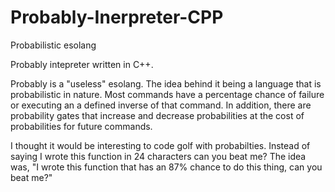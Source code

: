 # Probably-Inerpreter-CPP
Probabilistic esolang

Probably intepreter written in C++.

Probably is a "useless" esolang. The idea behind it being a language that is probabilistic in nature.
Most commands have a percentage chance of failure or executing an a defined inverse of that command.
In addition, there are probability gates that increase and decrease probabilities at the cost of probabilities for future commands.

I thought it would be interesting to code golf with probabilties. Instead of saying I wrote this function in 24 characters can you beat me? The idea was, "I wrote this function that has an 87% chance to do this thing, can you beat me?"
